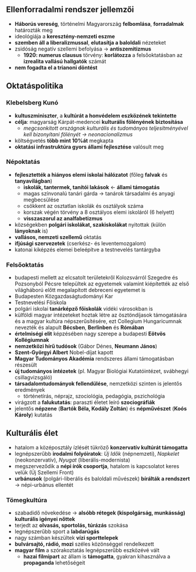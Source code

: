 ## Ellenforradalmi rendszer jellemzői
- **Háborús vereség**, történelmi Magyarország **felbomlása**, **forradalmak** határozták meg
- ideológiája a **keresztény-nemzeti eszme**
- **szemben áll a liberalizmussal**, **elutasítja a baloldali** nézeteket
- zsidóság negatív szellemi befolyása -> **antiszemitizmus**
	- **1920: numerus clausus** törvény: **korlátozza** a felsőoktatásban az **izrealita vallású hallgatók** számát
- **nem fogadta el a trianoni döntést**
## Oktatáspolitika
### Klebelsberg Kunó
- **kultuszminiszter**, a **kultúrát a honvédelem eszközének tekintette**
- **célja**: magyarság Kárpát-medencei **kulturális fölényének biztosítása**
	- *megcsonkított országnak kulturális és tudományos teljesítményével kell bizonyítani fölényét -> neonacionalizmus*
- költségvetés **több mint 10%át** megkapta
- **oktatási infrastruktúra gyors állami fejlesztése** valósult meg
### Népoktatás
- **fejlesztették a hiányos elemi iskolai hálózatot** (főleg **falvak** és **tanyavilágban**)
	- **iskolák, tantermek, tanítói lakások** <- **állami támogatás**
	- magas színvonalú tanári gárda -> tanárok társadalmi és anyagi megbecsülése
	- csökkent az osztatlan iskolák és osztályok száma
	- korszak végén törvény a 8 osztályos elemi iskoláról (6 helyett)
	- **visszaszorul az analfabetizmus**
- községekben **polgári iskolákat, szakiskolákat** nyitottak (külön **lányoknak** is)
- **vallásos, nemzeti szellemű** oktatás
- **ifjúsági szervezetek** (cserkész- és leventemozgalom)
- katonai kiképzés elemei beleépítve a testnevelés tantárgyba
### Felsőoktatás
- budapesti mellett az elcsatolt területekről Kolozsvárról Szegedre és Pozsonyból Pécsre települtek az egyetemek valamint kiépítették az első világháború előtt megalapított debreceni egyetemet is
- Budapesten Közgazdaságtudományi Kar
- Testnevelési Főiskola
- polgári iskolai **tanárképző főiskolák** vidéki városokban is
- külföldi magyar intézeteket hoztak létre az ösztöndíjasok támogatására és a magyar kultúra népszerűsítésére, ezt Collegium Hungaricumnak nevezték és alapult **Bécsben**, **Berlinben** és **Rómában**
- **értelmiségi elit** képzésében nagy szerepe a budapesti **Eötvös Kollégiumnak**
- **nemzetközi hírű tudósok** (Gábor Dénes, **Neumann János**)
- **Szent-Györgyi Albert** Nobel-díjat kapott
- **Magyar Tudományos Akadémia** rendszeres állami támogatásban részesült
- **új tudományos intézetek** (pl. Magyar Biológiai Kutatóintézet, svábhegyi csillagvizsgáló)
- **társadalomtudományok fellendülése**, nemzetközi szinten is jelentős eredmények
	- történetírás, néprajz, szociológia, pedagógia, pszichológia
- virágzott a **falukutatás**: paraszti életet leíró **szociográfiák**
- jelentős **népzene** (**Bartók Béla, Kodály Zoltán**) és **népművészet** (**Koós Károly**) kutatás
## Kulturális élet
- hatalom a középosztály ízlését tükröző **konzervatív kultúrát támogatta**
- legnépszerűbb **irodalmi folyóiratok**: *Új Idők* (népnemzeti), *Napkelet* (neokonzervatív), *Nyugat* (liberális-modernista)
- megszerveződik a **népi írók csoportja**, hatalom is kapcsolatot keres velük (Új Szellemi Front)
- **urbánusok** (polgári-liberális és baloldali művészek) **bírálták a rendszert** -> népi-urbánus ellentét
### Tömegkultúra
- szabadidő növekedése -> **alsóbb rétegek (kispolgárság, munkásság) kulturális igényei nőttek**
- terjedt az **olvasás, sportolás, túrázás** szokása
- legnépszerűbb sport a **labdarúgás**
- nagy számban készültek **vízi sporttelepek**
- **bulvársajtó, rádió, mozi** széles közönséggel rendelkezett
- **magyar film** a szórakoztatás legnépszerűbb eszközévé vált
	- **hazai filmipart** az állam is **támogatta**, gyakran kihasználva a **propaganda** lehetőségeit